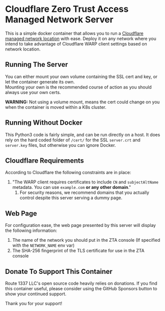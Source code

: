 Cloudflare Zero Trust Access Managed Network Server
===================================================
This is a simple docker container that allows you to run a [Cloudflare managed network location](https://developers.cloudflare.com/cloudflare-one/connections/connect-devices/warp/configure-warp/managed-networks)
with ease. Deploy it on any network where you intend to take advantage of Cloudflare WARP client settings based on network location.

Running The Server
---------------
You can either mount your own volume containing the SSL cert and key, or let the container generate its own.  
Mounting your own is the recommended course of action as you should always use your own certs.

**WARNING:** Not using a volume mount, means the cert could change on you when the container is moved within a K8s cluster.

Running Without Docker
----------------------
This Python3 code is fairly simple, and can be run directly on a host. It does rely on the hard coded folder of `/cert/`
for the SSL `server.crt` and `server.key` files, but otherwise you can ignore Docker.

Cloudflare Requirements
-----------------------
According to Cloudflare the following constraints are in place:

1. "The WARP client requires certificates to include `CN` and `subjectAltName` metadata. You can use `example.com` **or any other domain**."
   1. For security reasons, we recommend domains that you actually control despite this server serving a dummy page.

Web Page
--------
For configuration ease, the web page presented by this server will display the following information:

1. The name of the network you should put in the ZTA console (If specified with the `NETWORK_NAME` env var)
2. The SHA-256 fingerprint of the TLS certificate for use in the ZTA console

Donate To Support This Container
--------------------------------
Route 1337 LLC's open source code heavily relies on donations. If you find this container useful, please consider using the GitHub Sponsors button to show your continued support.

Thank you for your support!
